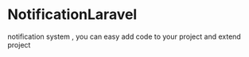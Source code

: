 # NotificationLaravel
 notification system , you can easy add code to your project and extend project
